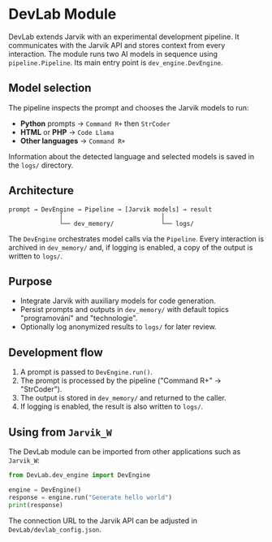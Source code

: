 # DevLab Module

DevLab extends Jarvik with an experimental development pipeline. It
communicates with the Jarvik API and stores context from every
interaction. The module runs two AI models in sequence using
`pipeline.Pipeline`. Its main entry point is `dev_engine.DevEngine`.

## Model selection

The pipeline inspects the prompt and chooses the Jarvik models to run:

* **Python** prompts → `Command R+` then `StrCoder`
* **HTML** or **PHP** → `Code Llama`
* **Other languages** → `Command R+`

Information about the detected language and selected models is saved in
the `logs/` directory.

## Architecture

```
prompt → DevEngine → Pipeline → [Jarvik models] → result
              │                           │
              └── dev_memory/             └── logs/
```

The `DevEngine` orchestrates model calls via the `Pipeline`. Every
interaction is archived in `dev_memory/` and, if logging is enabled, a
copy of the output is written to `logs/`.

## Purpose

* Integrate Jarvik with auxiliary models for code generation.
* Persist prompts and outputs in `dev_memory/` with default topics
  "programování" and "technologie".
* Optionally log anonymized results to `logs/` for later review.

## Development flow

1. A prompt is passed to `DevEngine.run()`.
2. The prompt is processed by the pipeline ("Command R+" -> "StrCoder").
3. The output is stored in `dev_memory/` and returned to the caller.
4. If logging is enabled, the result is also written to `logs/`.

## Using from `Jarvik_W`

The DevLab module can be imported from other applications such as
`Jarvik_W`:

```python
from DevLab.dev_engine import DevEngine

engine = DevEngine()
response = engine.run("Generate hello world")
print(response)
```

The connection URL to the Jarvik API can be adjusted in
`DevLab/devlab_config.json`.
